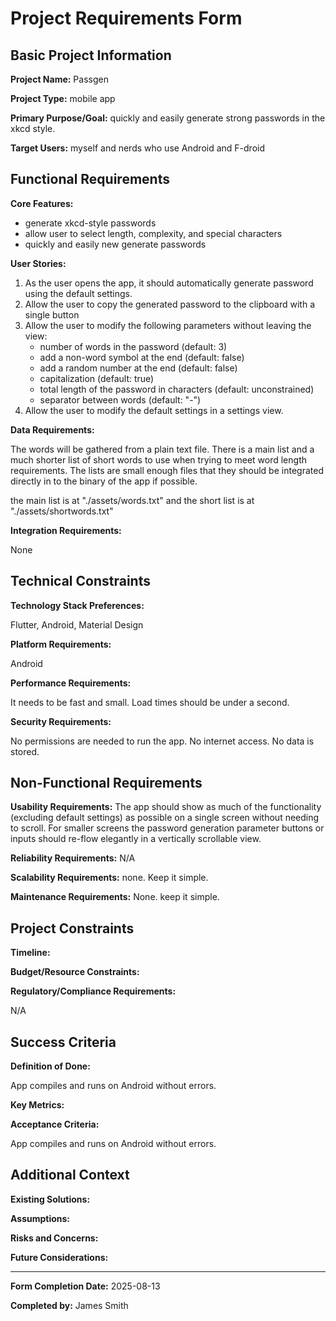 # Project Requirements Form

## Basic Project Information

**Project Name:** 
Passgen

**Project Type:** 
mobile app

**Primary Purpose/Goal:** 
quickly and easily generate strong passwords in the xkcd style.

**Target Users:** 
myself and nerds who use Android and F-droid

## Functional Requirements

**Core Features:** 
- generate xkcd-style passwords
- allow user to select length, complexity, and special characters
- quickly and easily new generate passwords

**User Stories:** 

1. As the user opens the app, it should automatically generate password using the default settings.
2. Allow the user to copy the generated password to the clipboard with a single button
3. Allow the user to modify the following parameters without leaving the view:
    - number of words in the password (default: 3)
    - add a non-word symbol at the end (default: false)
    - add a random number at the end (default: false)
    - capitalization (default: true)
    - total length of the password in characters (default: unconstrained)
    - separator between words (default: "-")
4. Allow the user to modify the default settings in a settings view.

**Data Requirements:** 

The words will be gathered from a plain text file. There is a main list and a much shorter list of short words to use when trying to meet word length requirements. The lists are small enough files that they should be integrated directly in to the binary of the app if possible.

the main list is at "./assets/words.txt" and the short list is at "./assets/shortwords.txt"

**Integration Requirements:** 

None

## Technical Constraints

**Technology Stack Preferences:** 

Flutter, Android, Material Design

**Platform Requirements:** 

Android

**Performance Requirements:** 

It needs to be fast and small. Load times should be under a second.

**Security Requirements:** 

No permissions are needed to run the app. No internet access. No data is stored.

## Non-Functional Requirements

**Usability Requirements:** 
The app should show as much of the functionality (excluding default settings) as possible on a single screen without needing to scroll. For smaller screens the password generation parameter buttons or inputs should re-flow elegantly in a vertically scrollable view.

**Reliability Requirements:** 
N/A

**Scalability Requirements:** 
none. Keep it simple.

**Maintenance Requirements:** 
None. keep it simple.

## Project Constraints

**Timeline:** 

**Budget/Resource Constraints:** 

**Regulatory/Compliance Requirements:** 

N/A

## Success Criteria

**Definition of Done:** 

App compiles and runs on Android without errors.

**Key Metrics:** 

**Acceptance Criteria:** 

App compiles and runs on Android without errors.

## Additional Context

**Existing Solutions:** 
<!-- What alternatives exist? Why build this instead? -->

**Assumptions:** 
<!-- What are you assuming about users, technology, market, etc.? -->

**Risks and Concerns:** 
<!-- What could go wrong? What are you worried about? -->

**Future Considerations:** 
<!-- What features or changes might come later? -->

---

**Form Completion Date:** 
2025-08-13

**Completed by:** 
James Smith
